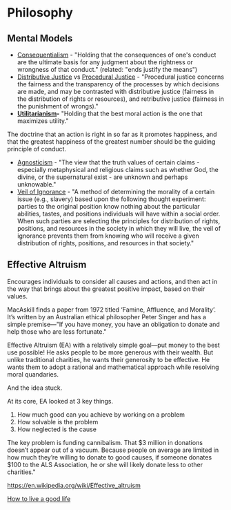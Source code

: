 # Philosophy

## Mental Models

- [Consequentialism](https://en.wikipedia.org/wiki/Consequentialism) - "Holding that the consequences of one's conduct are the ultimate basis for any judgment about the rightness or wrongness of that conduct." (related: "ends justify the means")
- [Distributive Justice](https://en.wikipedia.org/wiki/Distributive_justice) vs [Procedural Justice](https://en.wikipedia.org/wiki/Procedural_justice) - "Procedural justice concerns the fairness and the transparency of the processes by which decisions are made, and may be contrasted with distributive justice (fairness in the distribution of rights or resources), and retributive justice (fairness in the punishment of wrongs)."
- **[Utilitarianism](https://en.wikipedia.org/wiki/Utilitarianism)-** "Holding that the best moral action is the one that maximizes utility."

The doctrine that an action is right in so far as it promotes happiness, and that the greatest happiness of the greatest number should be the guiding principle of conduct.

- [Agnosticism](https://en.wikipedia.org/wiki/Agnosticism) - "The view that the truth values of certain claims - especially metaphysical and religious claims such as whether God, the divine, or the supernatural exist - are unknown and perhaps unknowable."
- [Veil of Ignorance](https://en.wikipedia.org/wiki/Veil_of_ignorance) - "A method of determining the morality of a certain issue (e.g., slavery) based upon the following thought experiment: parties to the original position know nothing about the particular abilities, tastes, and positions individuals will have within a social order. When such parties are selecting the principles for distribution of rights, positions, and resources in the society in which they will live, the veil of ignorance prevents them from knowing who will receive a given distribution of rights, positions, and resources in that society."

## Effective Altruism

Encourages individuals to consider all causes and actions, and then act in the way that brings about the greatest positive impact, based on their values.

MacAskill finds a paper from 1972 titled ‘Famine, Affluence, and Morality’. It’s written by an Australian ethical philosopher Peter Singer and has a simple premise—"If you have money, you have an obligation to donate and help those who are less fortunate."

Effective Altruism (EA) with a relatively simple goal—put money to the best use possible! He asks people to be more generous with their wealth. But unlike traditional charities, he wants their generosity to be effective. He wants them to adopt a rational and mathematical approach while resolving moral quandaries.

And the idea stuck.

At its core, EA looked at 3 key things.

1. How much good can you achieve by working on a problem
2. How solvable is the problem
3. How neglected is the cause

The key problem is funding cannibalism. That $3 million in donations doesn’t appear out of a vacuum. Because people on average are limited in how much they’re willing to donate to good causes, if someone donates $100 to the ALS Association, he or she will likely donate less to other charities."

<https://en.wikipedia.org/wiki/Effective_altruism>

[How to live a good life](../../book-summaries/how-to-live-a-good-life.md)
